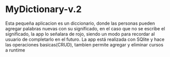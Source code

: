 # MyDictionary-v.2
Esta pequeña aplicacion es un diccionario, donde las personas pueden agregar palabras nuevas con su significado,
en el caso que no se escribe el significado, la app lo señalara de rojo, siendo un modo para recordar al usuario de completarlo en el futuro.
La app está realizada con SQlite y hace las operaciones basicas(CRUD), tambien permite agregar y eliminar cursos a runtime
